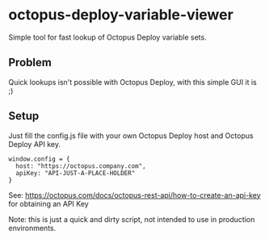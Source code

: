 # octopus-deploy-variable-viewer
Simple tool for fast lookup of Octopus Deploy variable sets.

## Problem
Quick lookups isn't possible with Octopus Deploy, with this simple GUI it is ;)

## Setup
Just fill the config.js file with your own Octopus Deploy host and Octopus Deploy API key.
```
window.config = {
  host: "https://octopus.company.com",
  apiKey: "API-JUST-A-PLACE-HOLDER"
}
```
See: https://octopus.com/docs/octopus-rest-api/how-to-create-an-api-key for obtaining an API Key

Note: this is just a quick and dirty script, not intended to use in production environments. 
